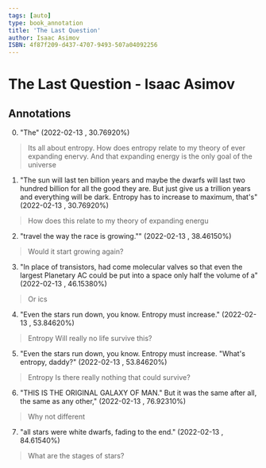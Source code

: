 ```yaml
---
tags: [auto]
type: book_annotation
title: 'The Last Question'
author: Isaac Asimov
ISBN: 4f87f209-d437-4707-9493-507a04092256
---
```

# The Last Question - Isaac Asimov

## Annotations

0. "The" 
(2022-02-13 , 30.76920%) 

> Its all about entropy. How does entropy relate to my theory of ever expanding enervy. And that expanding energy is the only goal of the universe

1. "The sun will last ten billion years and maybe the dwarfs will last two hundred billion for all the good they are. But just give us a trillion years and everything will be dark. Entropy has to increase to maximum, that's" 
(2022-02-13 , 30.76920%) 

> How does this relate to my theory of expanding energu

2. "travel the way the race is growing."" 
(2022-02-13 , 38.46150%) 

> Would it start growing again?

3. "In place of transistors, had come molecular valves so that even the largest Planetary AC could be put into a space only half the volume of a" 
(2022-02-13 , 46.15380%) 

> Or ics

4. "Even the stars run down, you know. Entropy must increase." 
(2022-02-13 , 53.84620%) 

> Entropy
Will really no life survive this?

5. "Even the stars run down, you know. Entropy must increase. "What's entropy, daddy?" 
(2022-02-13 , 53.84620%) 

> Entropy
Is there really nothing that could survive?

6. "THIS IS THE ORIGINAL GALAXY OF MAN." But it was the same after all, the same as any other," 
(2022-02-13 , 76.92310%) 

> Why not different

7. "all stars were white dwarfs, fading to the end." 
(2022-02-13 , 84.61540%) 

> What are the stages of stars?

